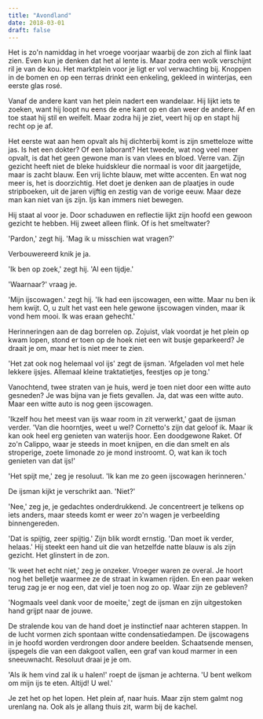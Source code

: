 ```yaml
---
title: "Avondland"
date: 2018-03-01
draft: false
---
```


Het is zo'n namiddag in het vroege voorjaar waarbij de zon zich al flink laat zien. Even kun je denken dat het al lente is. Maar zodra een wolk verschijnt ril je van de kou.<!-- more --> Het marktplein voor je ligt er vol verwachting bij. Knoppen in de bomen en op een terras drinkt een enkeling, gekleed in winterjas, een eerste glas rosé.

Vanaf de andere kant van het plein nadert een wandelaar. Hij lijkt iets te zoeken, want hij loopt nu eens de ene kant op en dan weer de andere. Af en toe staat hij stil en weifelt. Maar zodra hij je ziet, veert hij op en stapt hij recht op je af.

Het eerste wat aan hem opvalt als hij dichterbij komt is zijn smetteloze witte jas. Is het een dokter? Of een laborant? Het tweede, wat nog veel meer opvalt, is dat het geen gewone man is van vlees en bloed. Verre van. Zijn gezicht heeft niet de bleke huidskleur die normaal is voor dit jaargetijde, maar is zacht blauw. Een vrij lichte blauw, met witte accenten. En wat nog meer is, het is doorzichtig. Het doet je denken aan de plaatjes in oude stripboeken, uit de jaren vijftig en zestig van de vorige eeuw. Maar deze man kan niet van ijs zijn. Ijs kan immers niet bewegen.

Hij staat al voor je. Door schaduwen en reflectie lijkt zijn hoofd een gewoon gezicht te hebben. Hij zweet alleen flink. Of is het smeltwater?

'Pardon,' zegt hij. 'Mag ik u misschien wat vragen?'

Verbouwereerd knik je ja.

'Ik ben op zoek,' zegt hij. 'Al een tijdje.'

'Waarnaar?' vraag je.

'Mijn ijscowagen.' zegt hij. 'Ik had een ijscowagen, een witte. Maar nu ben ik hem kwijt. O, u zult het vast een hele gewone ijscowagen vinden, maar ik vond hem mooi. Ik was eraan gehecht.'

Herinneringen aan de dag borrelen op. Zojuist, vlak voordat je het plein op kwam lopen, stond er toen op de hoek niet een wit busje geparkeerd? Je draait je om, maar het is niet meer te zien.

'Het zat ook nog helemaal vol ijs' zegt de ijsman. 'Afgeladen vol met hele lekkere ijsjes. Allemaal kleine traktatietjes, feestjes op je tong.'

Vanochtend, twee straten van je huis, werd je toen niet door een witte auto gesneden? Je was bijna van je fiets gevallen. Ja, dat was een witte auto. Maar een witte auto is nog geen ijscowagen.

'Ikzelf hou het meest van ijs waar room in zit verwerkt,' gaat de ijsman verder. 'Van die hoorntjes, weet u wel? Cornetto's zijn dat geloof ik. Maar ik kan ook heel erg genieten van waterijs hoor. Een doodgewone Raket. Of zo'n Calippo, waar je steeds in moet knijpen, en die dan smelt en als stroperige, zoete limonade zo je mond instroomt. O, wat kan ik toch genieten van dat ijs!'

'Het spijt me,' zeg je resoluut. 'Ik kan me zo geen ijscowagen herinneren.'

De ijsman kijkt je verschrikt aan. 'Niet?'

'Nee,' zeg je, je gedachtes onderdrukkend. Je concentreert je telkens op iets anders, maar steeds komt er weer zo'n wagen je verbeelding binnengereden.

'Dat is spijtig, zeer spijtig.' Zijn blik wordt ernstig. 'Dan moet ik verder, helaas.' Hij steekt een hand uit die van hetzelfde natte blauw is als zijn gezicht. Het glinstert in de zon.

'Ik weet het echt niet,' zeg je onzeker. Vroeger waren ze overal. Je hoort nog het belletje waarmee ze de straat in kwamen rijden. En een paar weken terug zag je er nog een, dat viel je toen nog zo op. Waar zijn ze gebleven?

'Nogmaals veel dank voor de moeite,' zegt de ijsman en zijn uitgestoken hand grijpt naar de jouwe.

De stralende kou van de hand doet je instinctief naar achteren stappen. In de lucht vormen zich spontaan witte condensatiedampen. De ijscowagens in je hoofd worden verdrongen door andere beelden. Schaatsende mensen, ijspegels die van een dakgoot vallen, een graf van koud marmer in een sneeuwnacht. Resoluut draai je je om.

'Als ik hem vind zal ik u halen!' roept de ijsman je achterna. 'U bent welkom om mijn ijs te eten. Altijd! U wel.'

Je zet het op het lopen. Het plein af, naar huis. Maar zijn stem galmt nog urenlang na. Ook als je allang thuis zit, warm bij de kachel. 
